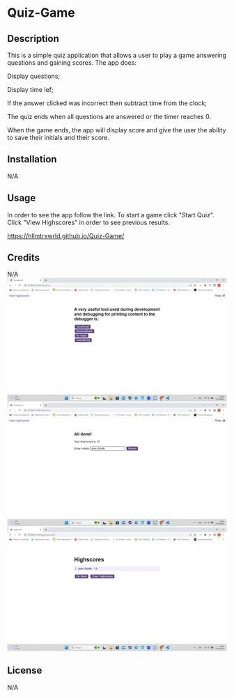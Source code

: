 # Quiz-Game


## Description
This is a simple quiz application that allows a user to play a game answering questions and gaining scores.
The app does:

Display questions;

Display time lef;

If the answer clicked was incorrect then subtract time from the clock;

The quiz ends when all questions are answered or the timer reaches 0.

When the game ends, the app will display score and give the user the ability to save their initials and their score.

## Installation

N/A

## Usage

In order to see the app follow the link. To start a game click "Start Quiz". Click "View Highscores" in order to see previous results.

https://hllmtrxwrld.github.io/Quiz-Game/

## Credits

N/A
![alt text](./assets/img/1.png)
![alt text](./assets/img/2.png)
![alt text](./assets/img/3.png)
## License

N/A